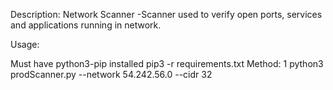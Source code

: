 Description:
Network Scanner -Scanner used to verify open ports, services and applications running in network.

Usage:

Must have python3-pip installed 
pip3 -r requirements.txt 
Method: 1 python3 prodScanner.py --network 54.242.56.0 --cidr 32

